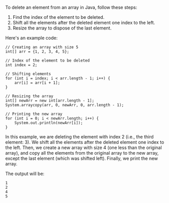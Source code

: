To delete an element from an array in Java, follow these steps:

1. Find the index of the element to be deleted.
2. Shift all the elements after the deleted element one index to the left.
3. Resize the array to dispose of the last element.

Here's an example code:

```
// Creating an array with size 5
int[] arr = {1, 2, 3, 4, 5};

// Index of the element to be deleted
int index = 2;

// Shifting elements
for (int i = index; i < arr.length - 1; i++) {
    arr[i] = arr[i + 1];
}

// Resizing the array
int[] newArr = new int[arr.length - 1];
System.arraycopy(arr, 0, newArr, 0, arr.length - 1);

// Printing the new array
for (int i = 0; i < newArr.length; i++) {
    System.out.println(newArr[i]);
}
```

In this example, we are deleting the element with index 2 (i.e., the third element: 3). We shift all the elements after the deleted element one index to the left. Then, we create a new array with size 4 (one less than the original array), and copy all the elements from the original array to the new array, except the last element (which was shifted left). Finally, we print the new array.

The output will be:

```
1
2
4
5
```